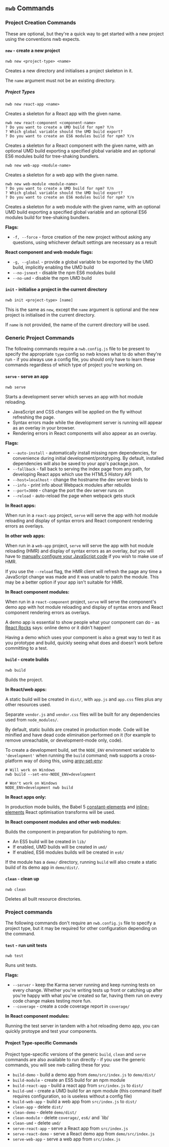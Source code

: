 ## `nwb` Commands

### Project Creation Commands

These are optional, but they're a quick way to get started with a new project using the conventions nwb expects.

#### `new` - create a new project

```
nwb new <project-type> <name>
```

Creates a new directory and initialises a project skeleton in it.

The `name` argument must not be an existing directory.

##### Project Types

```
nwb new react-app <name>
```

Creates a skeleton for a React app with the given name.

```
nwb new react-component <component-name>
? Do you want to create a UMD build for npm? Y/n
? Which global variable should the UMD build export?
? Do you want to create an ES6 modules build for npm? Y/n
```

Creates a skeleton for a React component with the given name, with an optional UMD build exporting a specified global variable and an optional ES6 modules build for tree-shaking bundlers.

```
nwb new web-app <module-name>
```

Creates a skeleton for a web app with the given name.

```
nwb new web-module <module-name>
? Do you want to create a UMD build for npm? Y/n
? Which global variable should the UMD build export?
? Do you want to create an ES6 modules build for npm? Y/n
```

Creates a skeleton for a web module with the given name, with an optional UMD build exporting a specified global variable and an optional ES6 modules build for tree-shaking bundlers.

**Flags:**

* `-f, --force` - force creation of the new project without asking any questions, using whichever default settings are necessary as a result

**React component and web module flags:**

* `-g, --global` - provide a global variable to be exported by the UMD build, implicitly enabling the UMD build
* `--no-jsnext` - disable the npm ES6 modules build
* `--no-umd` - disable the npm UMD build

#### `init` - initialise a project in the current directory

```
nwb init <project-type> [name]
```

This is the same as `new`, except the `name` argument is optional and the new project is initialised in the current directory.

If  `name` is not provided, the name of the current directory will be used.

### Generic Project Commands

The following commands require a `nwb.config.js` file to be present to specify the appropriate `type` config so nwb knows what to do when they're run - if you always use a config file, you should only have to learn these commands regardless of which type of project you're working on.

#### `serve` - serve an app

```
nwb serve
```

Starts a development server which serves an app with hot module reloading.

* JavaScript and CSS changes will be applied on the fly without refreshing the page.
* Syntax errors made while the development server is running will appear as an overlay in your browser.
* Rendering errors in React components will also appear as an overlay.

**Flags:**

* `--auto-install` - automatically install missing npm dependencies, for convenience during initial development/prototyping. By default, installed dependencies will also be saved to your app's package.json.
* `--fallback` - fall back to serving the index page from any path, for developing React apps which use the HTML5 History API
* `--host=localhost` - change the hostname the dev server binds to
* `--info` - print info about Webpack modules after rebuilds
* `--port=3000` - change the port the dev server runs on
* `--reload` - auto-reload the page when webpack gets stuck

**In React apps:**

When run in a `react-app` project, `serve` will serve the app with hot module reloading and display of syntax errors and React component rendering errors as overlays.

**In other web apps:**

When run in a `web-app` project, `serve` will serve the app with hot module reloading (HMR) and display of syntax errors as an overlay, *but* you will have to [manually configure your JavaScript code](https://webpack.github.io/docs/hot-module-replacement.html) if you wish to make use of HMR.

If you use the `--reload` flag, the HMR client will refresh the page any time a JavaScript change was made and it was unable to patch the module. This may be a better option if your app isn't suitable for HMR.

**In React component modules:**

When run in a `react-component` project, `serve` will serve the component's demo app with hot module reloading and display of syntax errors and React component rendering errors as overlays.

A demo app is essential to show people what your component can do - as [React Rocks](http://react.rocks/) says: online demo or it didn't happen!

Having a demo which uses your component is also a great way to test it as you prototype and build, quickly seeing what does and doesn't work before committing to a test.

#### `build` - create builds

```
nwb build
```

Builds the project.

**In React/web apps:**

A static build will be created in `dist/`, with `app.js` and `app.css` files plus any other resources used.

Separate `vendor.js` and `vendor.css` files will be built for any dependencies used from `node_modules/`.

By default, static builds are created in production mode. Code will be minified and have dead code elimination performed on it (for example to remove unreachable, or development-mode only, code).

To create a development build, set the `NODE_ENV` environment variable to `'development'` when running the `build` command; nwb supports a cross-platform way of doing this, using [argv-set-env](https://github.com/kentcdodds/argv-set-env):

```
# Will work on Windows
nwb build --set-env-NODE_ENV=development

# Won't work on Windows
NODE_ENV=development nwb build
```

**In React apps only:**

In production mode builds, the Babel 5 [constant-elements](https://github.com/babel/babel.github.io/blob/862b43db93e48762671267034a50c30c00e433e2/docs/advanced/transformers/optimisation/react/constant-elements.md) and [inline-elements](https://github.com/babel/babel.github.io/blob/862b43db93e48762671267034a50c30c00e433e2/docs/advanced/transformers/optimisation/react/inline-elements.md) React optimisation transforms will be used.

**In React component modules and other web modules:**

Builds the component in preparation for publishing to npm.

* An ES5 build will be created in `lib/`
* If enabled, UMD builds will be created in `umd/`
* If enabled, ES6 modules builds will be created in `es6/`

If the module has a `demo/` directory, running `build` will also create a static build of its demo app in `demo/dist/`.

#### `clean` - clean up

```
nwb clean
```

Deletes all built resource directories.

### Project commands

The following commands don't require an `nwb.config.js` file to specify a project type, but it may be required for other configuration depending on the command.

#### `test` - run unit tests

```
nwb test
```

Runs unit tests.

**Flags:**

* `--server` - keep the Karma server running and keep running tests on every change. Whether you're writing tests up front or catching up after you're happy with what you've created so far, having them run on every code change makes testing more fun.
* `--coverage` - create a code coverage report in `coverage/`

**In React component modules:**

Running the test server in tandem with a hot reloading demo app, you can quickly protoype and test your components.

#### Project Type-specific Commands

Project type-specific versions of the generic `build`, `clean` and `serve` commands are also available to run directly - if you use the generic commands, you will see nwb calling these for you:

* `build-demo` - build a demo app from `demo/src/index.js` to `demo/dist/`
* `build-module` - create an ES5 build for an npm module
* `build-react-app` - build a react app from `src/index.js` to `dist/`
* `build-umd` - create a UMD build for an npm module (this command itself requires configuration, so is useless without a config file)
* `build-web-app` - build a web app from `src/index.js` to `dist/`
* `clean-app` - delete `dist/`
* `clean-demo` - delete `demo/dist/`
* `clean-module` -  delete `coverage/`, `es6/` and `lib/
* `clean-umd` - delete `umd/`
* `serve-react-app` - serve a React app from `src/index.js`
* `serve-react-demo` - serve a React demo app from `demo/src/index.js`
* `serve-web-app` - serve a web app from `src/index.js`
